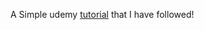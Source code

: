 A Simple udemy <a href="https://www.udemy.com/course/full-stack-application-with-spring-boot-and-react/">tutorial</a> that I have followed!

